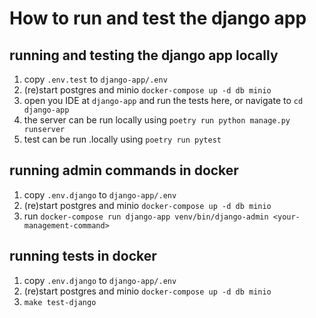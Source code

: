 # How to run and test the django app

## running and testing the django app locally

1. copy `.env.test` to `django-app/.env`
2. (re)start postgres and minio `docker-compose up -d db minio` 
3. open you IDE at `django-app` and run the tests here, or navigate to `cd django-app`
4. the server can be run locally using `poetry run python manage.py runserver`
5. test can be run .locally using `poetry run pytest`

## running admin commands in docker
1. copy `.env.django` to `django-app/.env`
2. (re)start postgres and minio `docker-compose up -d db minio` 
3. run `docker-compose run django-app venv/bin/django-admin <your-management-command>`

## running tests in docker
1. copy `.env.django` to `django-app/.env`
2. (re)start postgres and minio `docker-compose up -d db minio` 
3. `make test-django`
